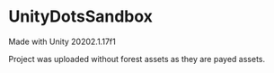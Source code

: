 # UnityDotsSandbox

Made with Unity 20202.1.17f1

Project was uploaded without forest assets as they are payed assets.
